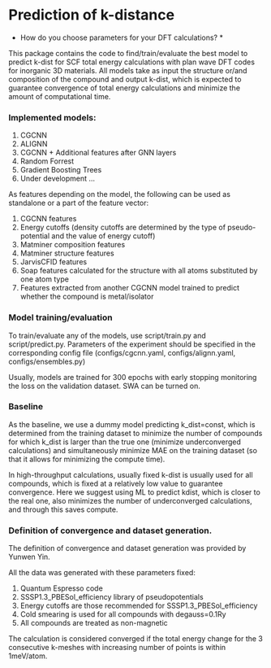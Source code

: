 # Prediction of k-distance
* How do you choose parameters for your DFT calculations? *

This package contains the code to find/train/evaluate the best model to predict k-dist for SCF total energy calculations with plan wave DFT codes for inorganic 3D materials. All models take as input the structure or/and composition of the compound and output k-dist, which is expected to guarantee convergence of total energy calculations and minimize the amount of computational time.

### Implemented models:
1. CGCNN
2. ALIGNN
3. CGCNN + Additional features after GNN layers
4. Random Forrest 
5. Gradient Boosting Trees
6. Under development ...

As features depending on the model, the following can be used as standalone or a part of the feature vector:
1. CGCNN features
2. Energy cutoffs (density cutoffs are determined by the type of pseudo-potential and the value of energy cutoff)
3. Matminer composition features
4. Matminer structure features
5. JarvisCFID features
6. Soap features calculated for the structure with all atoms substituted by one atom type
7. Features extracted from another CGCNN model trained to predict whether the compound is metal/isolator

### Model training/evaluation
To train/evaluate any of the models, use script/train.py and script/predict.py. Parameters of the experiment should be specified in the corresponding config file (configs/cgcnn.yaml, configs/alignn.yaml, configs/ensembles.py)

Usually, models are trained for 300 epochs with early stopping monitoring the loss on the validation dataset. SWA can be turned on.

### Baseline
As the baseline, we use a dummy model predicting k_dist=const, which is determined from the training dataset to minimize the number of compounds for which k_dist is larger than the true one (minimize underconverged calculations) and simultaneously minimize MAE on the training dataset (so that it allows for minimizing the compute time).

In high-throughput calculations, usually fixed k-dist is usually used for all compounds, which is fixed at a  relatively low value to guarantee convergence. Here we suggest using ML to predict kdist, which is closer to the real one, also minimizes the number of underconverged calculations, and through this saves compute. 

### Definition of convergence and dataset generation. 
The definition of convergence and dataset generation was provided by Yunwen Yin.

All the data was generated with these parameters fixed:
1. Quantum Espresso code
2. SSSP1.3_PBESol_efficiency library of pseudopotentials
3. Energy cutoffs are those recommended for SSSP1.3_PBESol_efficiency
4. Cold smearing is used for all compounds with degauss=0.1Ry
5. All compounds are treated as non-magnetic

The calculation is considered converged if the total energy change for the 3 consecutive k-meshes with increasing number of points is within 1meV/atom.


